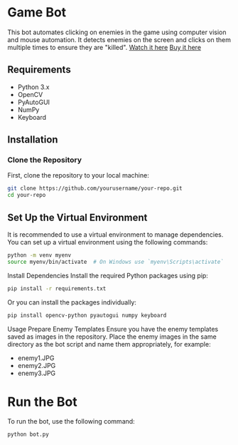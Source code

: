 # Game Bot

This bot automates clicking on enemies in the game using computer vision and mouse automation. It detects enemies on the screen and clicks on them multiple times to ensure they are "killed".
[Watch it here](https://www.youtube.com/shorts/vr0rJGXgs_k)
[Buy it here](https://5123653385506.gumroad.com/l/igirc)

## Requirements

- Python 3.x
- OpenCV
- PyAutoGUI
- NumPy
- Keyboard

## Installation

### Clone the Repository

First, clone the repository to your local machine:

```sh
git clone https://github.com/yourusername/your-repo.git
cd your-repo
```

## Set Up the Virtual Environment

It is recommended to use a virtual environment to manage dependencies. You can set up a virtual environment using the following commands:

```sh
python -m venv myenv
source myenv/bin/activate  # On Windows use `myenv\Scripts\activate`
```
Install Dependencies
Install the required Python packages using pip:

```sh
pip install -r requirements.txt
```

Or you can install the packages individually:

```sh
pip install opencv-python pyautogui numpy keyboard
```

Usage
Prepare Enemy Templates
Ensure you have the enemy templates saved as images in the repository. Place the enemy images in the same directory as the bot script and name them appropriately, for example:

- enemy1.JPG
- enemy2.JPG
- enemy3.JPG
# Run the Bot
To run the bot, use the following command:
```sh
python bot.py
```
